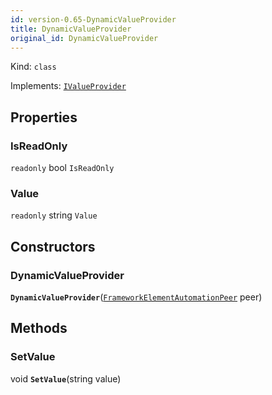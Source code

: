```yaml
---
id: version-0.65-DynamicValueProvider
title: DynamicValueProvider
original_id: DynamicValueProvider
---
```


Kind: `class`

Implements: [`IValueProvider`](https://docs.microsoft.com/uwp/api/Windows.UI.Xaml.Automation.Provider.IValueProvider)

## Properties
### IsReadOnly
`readonly`  bool `IsReadOnly`

### Value
`readonly`  string `Value`


## Constructors
### DynamicValueProvider
 **`DynamicValueProvider`**([`FrameworkElementAutomationPeer`](https://docs.microsoft.com/uwp/api/Windows.UI.Xaml.Automation.Peers.FrameworkElementAutomationPeer) peer)




## Methods
### SetValue
void **`SetValue`**(string value)




